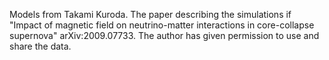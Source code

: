 Models from Takami Kuroda. The paper describing the simulations if "Impact of magnetic field on neutrino-matter interactions in core-collapse supernova" arXiv:2009.07733.
The author has given permission to use and share the data. 
